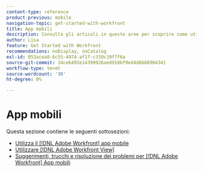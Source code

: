 ```yaml
---
content-type: reference
product-previous: mobile
navigation-topic: get-started-with-workfront
title: App mobili
description: Consulta gli articoli in queste aree per scoprire come utilizzare il [!DNL Adobe Workfront] app per dispositivi mobili.
author: Lisa
feature: Get Started with Workfront
recommendations: noDisplay, noCatalog
exl-id: 053acea8-6c55-4974-af1f-c339c19f7f6a
source-git-commit: 34ce6492e14399926aed910bf9ed4d8688904341
workflow-type: tm+mt
source-wordcount: '36'
ht-degree: 0%

---
```


# App mobili

Questa sezione contiene le seguenti sottosezioni:

* [Utilizza il [!DNL Adobe Workfront] app mobile](../../workfront-basics/mobile-apps/using-the-workfront-mobile-app/use-the-mobile-app.md)
* [Utilizzare [!DNL Adobe Workfront View]](../../workfront-basics/mobile-apps/using-workfront-view/use-workfront-view.md)
* [Suggerimenti, trucchi e risoluzione dei problemi per [!DNL Adobe Workfront] App mobili](../../workfront-basics/mobile-apps/tips-tricks-and-troubleshooting/tips-tricks-and-troubleshooting-mobile.md)
